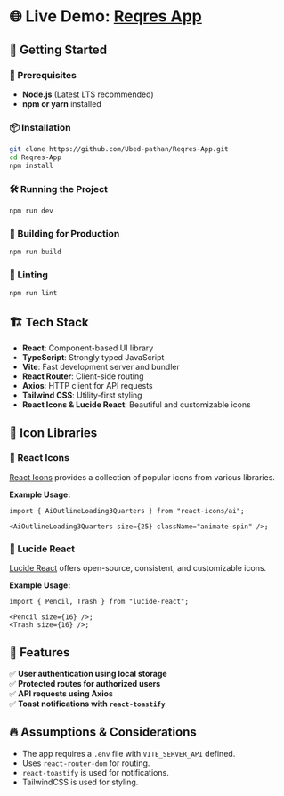 # 🌐 Live Demo: [Reqres App](https://reqres-app-navy.vercel.app/)

## 🚀 Getting Started

### 📌 Prerequisites
- **Node.js** (Latest LTS recommended)
- **npm or yarn** installed

### 📦 Installation
```sh
git clone https://github.com/Ubed-pathan/Reqres-App.git
cd Reqres-App
npm install
```

### 🛠️ Running the Project
```sh
npm run dev
```

### 🔧 Building for Production
```sh
npm run build
```

### 🚨 Linting
```sh
npm run lint
```

## 🏗️ Tech Stack
- **React**: Component-based UI library  
- **TypeScript**: Strongly typed JavaScript  
- **Vite**: Fast development server and bundler  
- **React Router**: Client-side routing  
- **Axios**: HTTP client for API requests  
- **Tailwind CSS**: Utility-first styling  
- **React Icons & Lucide React**: Beautiful and customizable icons  

## 📌 Icon Libraries

### 🔹 React Icons
[React Icons](https://react-icons.github.io/react-icons) provides a collection of popular icons from various libraries.  

**Example Usage:**
```tsx
import { AiOutlineLoading3Quarters } from "react-icons/ai";

<AiOutlineLoading3Quarters size={25} className="animate-spin" />;
```

### 🔹 Lucide React
[Lucide React](https://lucide.dev/) offers open-source, consistent, and customizable icons.

**Example Usage:**
```tsx
import { Pencil, Trash } from "lucide-react";

<Pencil size={16} />;
<Trash size={16} />;
```

## 🌟 Features
✅ **User authentication using local storage**  
✅ **Protected routes for authorized users**  
✅ **API requests using Axios**  
✅ **Toast notifications with `react-toastify`**  

## 🔥 Assumptions & Considerations
- The app requires a `.env` file with `VITE_SERVER_API` defined.  
- Uses `react-router-dom` for routing.  
- `react-toastify` is used for notifications.  
- TailwindCSS is used for styling.  
